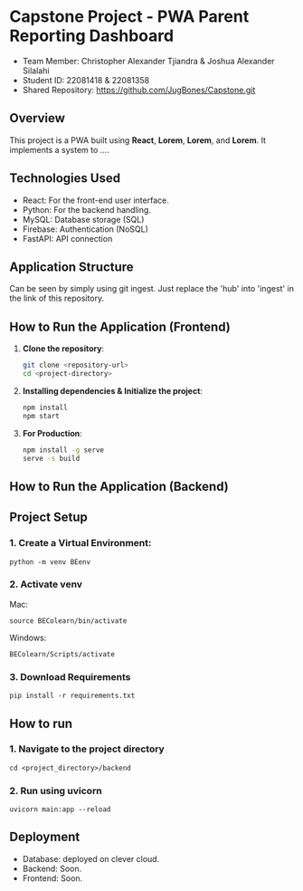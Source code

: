 # Capstone Project - PWA Parent Reporting Dashboard

- Team Member: Christopher Alexander Tjiandra & Joshua Alexander Silalahi 
- Student ID: 22081418 & 22081358
- Shared Repository: https://github.com/JugBones/Capstone.git 

## Overview
This project is a PWA built using **React**, **Lorem**, **Lorem**, and **Lorem**. It implements a system to .... 

## Technologies Used
- React: For the front-end user interface.
- Python: For the backend handling.
- MySQL: Database storage (SQL)
- Firebase: Authentication (NoSQL)
- FastAPI: API connection

## Application Structure
Can be seen by simply using git ingest. Just replace the 'hub' into 'ingest' in the link of this repository. 

## How to Run the Application (Frontend)
1. **Clone the repository**:
   ```bash
   git clone <repository-url>
   cd <project-directory>

2. **Installing dependencies & Initialize the project**:
   ```bash
   npm install
   npm start

2. **For Production**:
   ```bash
   npm install -g serve
   serve -s build


## How to Run the Application (Backend)

## Project Setup
### 1. Create a Virtual Environment:
```
python -m venv BEenv
```

### 2. Activate venv
Mac:
```
source BEColearn/bin/activate
```

Windows:
```
BEColearn/Scripts/activate
```

### 3. Download Requirements
```
pip install -r requirements.txt
```

## How to run
### 1. Navigate to the project directory
```
cd <project_directory>/backend
```

### 2. Run using uvicorn
```
uvicorn main:app --reload
```

## Deployment
- Database: deployed on clever cloud.
- Backend: Soon.
- Frontend: Soon.
